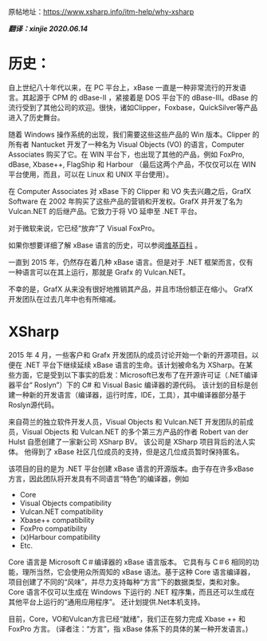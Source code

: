 原帖地址：https://www.xsharp.info/itm-help/why-xsharp

***翻译：xinjie    2020.06.14***

# 历史：
自上世纪八十年代以来，在 PC 平台上，xBase 一直是一种非常流行的开发语言。其起源于 CPM 的 dBase-II ，紧接着是 DOS 平台下的 dBase-III。dBase 的流行受到了其他公司的欢迎。很快，诸如Clipper，Foxbase，QuickSilver等产品进入了历史舞台。

随着 Windows 操作系统的出现，我们需要这些这些产品的 Win 版本。Clipper 的所有者 Nantucket 开发了一种名为  Visual Objects (VO) 的语言，Computer Associates 购买了它。在 WIN 平台下，也出现了其他的产品，例如  FoxPro, dBase, Xbase++, FlagShip 和 Harbour （最后这两个产品，不仅仅可以在 WIN 平台使用，而且，可以在 Linux 和 UNIX 平台使用）。

在 Computer Associates 对 xBase 下的 Clipper 和 VO 失去兴趣之后，GrafX Software 在 2002 年购买了这些产品的营销和开发权。GrafX 并开发了名为 Vulcan.NET 的后继产品。它致力于将 VO 延申至 .NET 平台。

对于微软来说，它已经“放弃”了 Visual FoxPro。

如果你想要详细了解 xBase 语言的历史，可以参阅[维基百科](https://en.wikipedia.org/wiki/XBase) 。

一直到 2015 年，仍然存在着几种 xBase 语言。但是对于 .NET 框架而言，仅有一种语言可以在其上运行，那就是 Grafx 的 Vulcan.NET。

不幸的是，GrafX 从来没有很好地推销其产品，并且市场份额正在缩小。 GrafX 开发团队在过去几年中也有所缩减。


# XSharp
2015 年 4 月，一些客户和 Grafx 开发团队的成员讨论开始一个新的开源项目。以便在 .NET 平台下继续延续 xBase 语言的生命。该计划被命名为 XSharp。在某些方面，它是受到以下事实的启发：Microsoft已发布了在开源许可证（.NET编译器平台“ Roslyn”）下的 C# 和 Visual Basic 编译器的源代码。 该计划的目标是创建一种新的开发语言（编译器，运行时库，IDE，工具），其中编译器部分基于Roslyn源代码。

来自荷兰的独立软件开发人员，Visual Objects 和 Vulcan.NET 开发团队的前成员，Visual Objects 和 Vulcan.NET 的多个第三方产品的作者 Robert van der Hulst 自愿创建了一家新公司 XSharp BV。 该公司是 XSharp 项目背后的法人实体。 他得到了 xBase 社区几位成员的支持，但是这几位成员暂时保持匿名。

该项目的目的是为 .NET 平台创建 xBase 语言的开源版本。由于存在许多xBase方言，因此团队将开发具有不同语言“特色”的编译器，例如
- Core
- Visual Objects compatibility
- Vulcan.NET compatibility
- Xbase++ compatibility
- FoxPro compatibility
- (x)Harbour compatibility
- Etc.

Core 语言是 Microsoft C＃编译器的 xBase 语言版本。 它具有与 C＃6 相同的功能，理所当然，它会使用众所周知的 xBase 语法。基于这种 Core 语言编译器，项目创建了不同的“风味”，并尽力支持每种“方言”下的数据类型，类和对象。
Core 语言不仅可以生成在 Windows 下运行的 .NET 程序集，而且还可以生成在其他平台上运行的“通用应用程序”。 还计划提供.Net本机支持。

目前，Core，VO和Vulcan方言已经“就绪”，我们正在努力完成 Xbase ++ 和 FoxPro 方言。
(译者注：“方言”，指 xBase 体系下的具体的某一种开发语言。)
